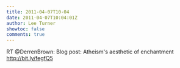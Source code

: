 ```yaml
---
title: 2011-04-07T10-04
date: 2011-04-07T10:04:01Z
author: Lee Turner
showtoc: false
comments: true
---
```


RT @DerrenBrown: Blog post: Atheism's aesthetic of enchantment http://bit.ly/fegfQ5


